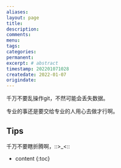 ```yaml
---
aliases:
layout: page
title:
description:
comments:
menu:
tags: 
categories:
permanent: 
excerpt: # abstract
timestamp: 202201071028
createdate: 2022-01-07
origindate: 
---
```


千万不要乱操作git，不然可能会丢失数据。

专业的事还是要交给专业的人用心去做才行啊。

## Tips
千万不要瞎折腾啊，::>_<::


* content
 {:toc}


